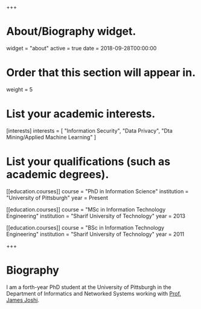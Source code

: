 +++
# About/Biography widget.
widget = "about"
active = true
date = 2018-09-28T00:00:00

# Order that this section will appear in.
weight = 5

# List your academic interests.
[interests]
  interests = [
    "Information Security",
    "Data Privacy",
    "Dta Mining/Applied Machine Learning"
  ]

# List your qualifications (such as academic degrees).
[[education.courses]]
  course = "PhD in Information Science"
  institution = "University of Pittsburgh"
  year = Present

[[education.courses]]
  course = "MSc in Information Technology Engineering"
  institution = "Sharif University of Technology"
  year = 2013

[[education.courses]]
  course = "BSc in Information Technology Engineering"
  institution = "Sharif University of Technology"
  year = 2011
 
+++

# Biography

I am a forth-year PhD student at the University of Pittsburgh in the Department of Informatics and Networked Systems working with <a href="http://sis.pitt.edu/jjoshi/" target="_blank">Prof. James Joshi</a>.